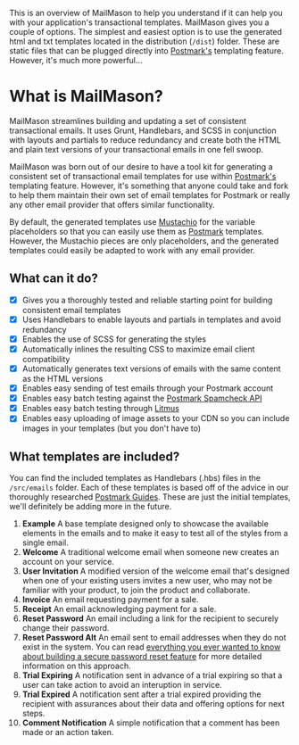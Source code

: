 This is an overview of MailMason to help you understand if it can help you with your application's transactional templates. MailMason gives you a couple of options. The simplest and easiest option is to use the generated html and txt templates located in the distribution (`/dist`) folder. These are static files that can be plugged directly into [Postmark's](https://postmarkapp.com) templating feature. However, it's much more powerful...

# What is MailMason?

MailMason streamlines building and updating a set of consistent transactional emails. It uses Grunt, Handlebars, and SCSS in conjunction with layouts and partials to reduce redundancy and create both the HTML and plain text versions of your transactional emails in one fell swoop.

MailMason was born out of our desire to have a tool kit for generating a consistent set of transactional email templates for use within [Postmark's](https://postmarkapp.com) templating feature. However, it's something that anyone could take and fork to help them maintain their own set of email templates for Postmark or really any other email provider that offers similar functionality.

By default, the generated templates use [Mustachio](https://github.com/wildbit/mustachio) for the variable placeholders so that you can easily use them as [Postmark](https://postmarkapp.com) templates. However, the Mustachio pieces are only placeholders, and the generated templates could easily be adapted to work with any email provider.

## What can it do?

* [X] Gives you a thoroughly tested and reliable starting point for building consistent email templates
* [X] Uses Handlebars to enable layouts and partials in templates and avoid redundancy
* [X] Enables the use of SCSS for generating the styles
* [X] Automatically inlines the resulting CSS to maximize email client compatibility
* [X] Automatically generates text versions of emails with the same content as the HTML versions
* [X] Enables easy sending of test emails through your Postmark account
* [X] Enables easy batch testing against the [Postmark Spamcheck API](http://spamcheck.postmarkapp.com)
* [X] Enables easy batch testing through [Litmus](http://litmus.com)
* [X] Enables easy uploading of image assets to your CDN so you can include images in your templates (but you don't have to)

## What templates are included?

You can find the included templates as Handlebars (.hbs) files in the `/src/emails` folder. Each of these templates is based off of the advice in our thoroughly researched [Postmark Guides](https://postmarkapp.com/guides). These are just the initial templates, we'll definitely be adding more in the future.

1. **Example** A base template designed only to showcase the available elements in the emails and to make it easy to test all of the styles from a single email.
1. **Welcome** A traditional welcome email when someone new creates an account on your service.
1. **User Invitation** A modified version of the welcome email that's designed when one of your existing users invites a new user, who may not be familiar with your product, to join the product and collaborate.
1. **Invoice** An email requesting payment for a sale.
1. **Receipt** An email acknowledging payment for a sale.
1. **Reset Password** An email including a link for the recipient to securely change their password.
1. **Reset Password Alt** An email sent to email addresses when they do not exist in the system. You can read [everything you ever wanted to know about building a secure password reset feature](https://www.troyhunt.com/everything-you-ever-wanted-to-know/) for more detailed information on this approach.
1. **Trial Expiring** A notification sent in advance of a trial expiring so that a user can take action to avoid an interuption in service.
1. **Trial Expired** A notification sent after a trial expired providing the recipient with assurances about their data and offering options for next steps.
1. **Comment Notification** A simple notification that a comment has been made or an action taken.
